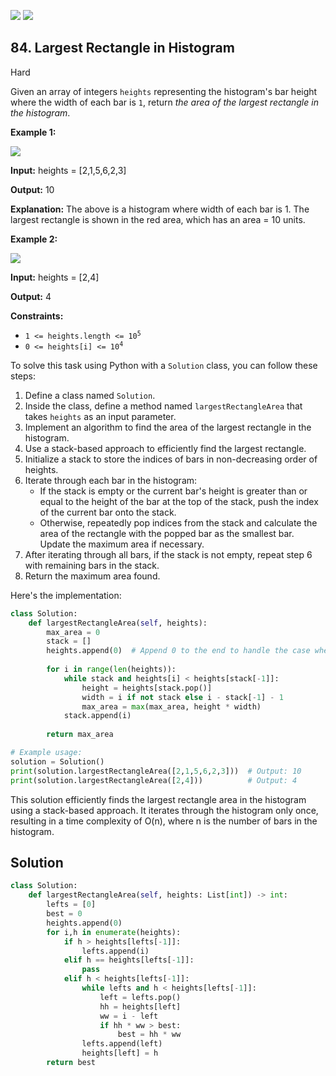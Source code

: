 [![](https://img.shields.io/github/stars/LeetCode-in-Python/LeetCode-in-Python?label=Stars&style=flat-square)](https://github.com/LeetCode-in-Python/LeetCode-in-Python)
[![](https://img.shields.io/github/forks/LeetCode-in-Python/LeetCode-in-Python?label=Fork%20me%20on%20GitHub%20&style=flat-square)](https://github.com/LeetCode-in-Python/LeetCode-in-Python/fork)

## 84\. Largest Rectangle in Histogram

Hard

Given an array of integers `heights` representing the histogram's bar height where the width of each bar is `1`, return _the area of the largest rectangle in the histogram_.

**Example 1:**

![](https://assets.leetcode.com/uploads/2021/01/04/histogram.jpg)

**Input:** heights = [2,1,5,6,2,3]

**Output:** 10

**Explanation:** The above is a histogram where width of each bar is 1. The largest rectangle is shown in the red area, which has an area = 10 units. 

**Example 2:**

![](https://assets.leetcode.com/uploads/2021/01/04/histogram-1.jpg)

**Input:** heights = [2,4]

**Output:** 4 

**Constraints:**

*   <code>1 <= heights.length <= 10<sup>5</sup></code>
*   <code>0 <= heights[i] <= 10<sup>4</sup></code>

To solve this task using Python with a `Solution` class, you can follow these steps:

1. Define a class named `Solution`.
2. Inside the class, define a method named `largestRectangleArea` that takes `heights` as an input parameter.
3. Implement an algorithm to find the area of the largest rectangle in the histogram.
4. Use a stack-based approach to efficiently find the largest rectangle.
5. Initialize a stack to store the indices of bars in non-decreasing order of heights.
6. Iterate through each bar in the histogram:
    - If the stack is empty or the current bar's height is greater than or equal to the height of the bar at the top of the stack, push the index of the current bar onto the stack.
    - Otherwise, repeatedly pop indices from the stack and calculate the area of the rectangle with the popped bar as the smallest bar. Update the maximum area if necessary.
7. After iterating through all bars, if the stack is not empty, repeat step 6 with remaining bars in the stack.
8. Return the maximum area found.

Here's the implementation:

```python
class Solution:
    def largestRectangleArea(self, heights):
        max_area = 0
        stack = []
        heights.append(0)  # Append 0 to the end to handle the case when all bars are ascending
        
        for i in range(len(heights)):
            while stack and heights[i] < heights[stack[-1]]:
                height = heights[stack.pop()]
                width = i if not stack else i - stack[-1] - 1
                max_area = max(max_area, height * width)
            stack.append(i)
        
        return max_area

# Example usage:
solution = Solution()
print(solution.largestRectangleArea([2,1,5,6,2,3]))  # Output: 10
print(solution.largestRectangleArea([2,4]))          # Output: 4
```

This solution efficiently finds the largest rectangle area in the histogram using a stack-based approach. It iterates through the histogram only once, resulting in a time complexity of O(n), where n is the number of bars in the histogram.

## Solution

```python
class Solution:
    def largestRectangleArea(self, heights: List[int]) -> int:
        lefts = [0]
        best = 0
        heights.append(0)
        for i,h in enumerate(heights):
            if h > heights[lefts[-1]]:
                lefts.append(i)
            elif h == heights[lefts[-1]]:
                pass
            elif h < heights[lefts[-1]]:
                while lefts and h < heights[lefts[-1]]:
                    left = lefts.pop()
                    hh = heights[left]
                    ww = i - left
                    if hh * ww > best:
                        best = hh * ww
                lefts.append(left)
                heights[left] = h
        return best
```